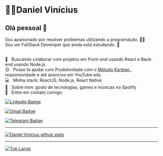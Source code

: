 # 👨‍💻Daniel Vinícius

## Olá pessoal 👋
Sou apaixonado por resolver problemas utilizando a programação. 👨‍💻 <br/>
Sou um FullStack Developer que ainda está estudando. :boy:

 <br/> :purple_heart: &nbsp; Buscando colaborar com projetos em Front-end usando React e Back-end usando Node.js.
 <br/> :blush: &nbsp; Posso te ajudar com Produtividade com o <a href="https://blog.runrun.it/o-que-e-kanban/"> Método Kanban </a>, responsividade e até anúncios em YouTube ads.
 <br/> :computer: &nbsp; Minha stack: ReactJS, Node.js, React Native
 <br/> 💬  &nbsp; Sobre mim: gosto de tecnologias, games e músicas no Spotify
 <br/> :email: &nbsp; Entre em contato comigo:
 
[![Linkedin Badge](https://img.shields.io/badge/-Daniel%20V%C3%ADn%C3%ADcius-blue?style=flat-square&logo=Linkedin&logoColor=white&link=https://www.linkedin.com/daniel-vinicius-viana)](https://www.linkedin.com/in/daniel-vinicius-viana/) 

[![Gmail Badge](https://img.shields.io/badge/-Daniel%20V%C3%ADn%C3%ADcius-red?style=flat-square&logo=Gmail&logoColor=white&link=mailto:dev.dan.programador@gmail.com)](mailto:dev.dan.programador@gmail.com)

[![Telegram Badge](https://img.shields.io/badge/-Daniel%20V%C3%ADn%C3%ADcius-blue?style=flat-square&labelColor=1ca0f1&logo=telegram&logoColor=white&link=https://t.me/DanielVini)](https://t.me/DanielVini)

---

[![Daniel Vinicius github stats](https://github-readme-stats.vercel.app/api?username=Daniel-Vinicius&include_all_commits=true)](https://github.com/Daniel-Vinicius)

---

[![Top Langs](https://github-readme-stats.vercel.app/api/top-langs/?username=Daniel-Vinicius&layout=compact)](https://github.com/Daniel-Vinicius)
